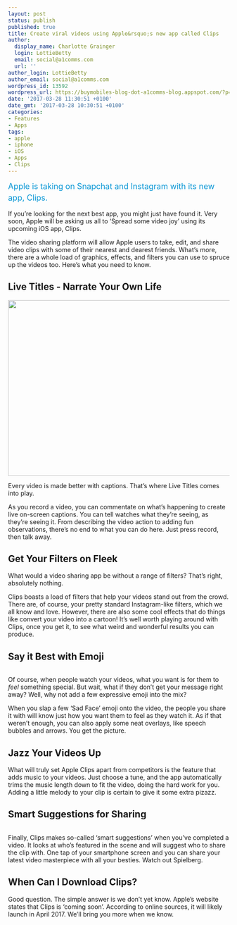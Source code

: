 ```yaml
---
layout: post
status: publish
published: true
title: Create viral videos using Apple&rsquo;s new app called Clips
author:
  display_name: Charlotte Grainger
  login: LottieBetty
  email: social@a1comms.com
  url: ''
author_login: LottieBetty
author_email: social@a1comms.com
wordpress_id: 13592
wordpress_url: https://buymobiles-blog-dot-a1comms-blog.appspot.com/?p=13592
date: '2017-03-28 11:30:51 +0100'
date_gmt: '2017-03-28 10:30:51 +0100'
categories:
- Features
- Apps
tags:
- apple
- iphone
- iOS
- Apps
- Clips
---
```

<p><span class="postStandFirst" style="color: #0896d5; line-height: 26px; font-size: 18px;">Apple is taking on Snapchat and Instagram with its new app, Clips.</span></p>
<p>If you&rsquo;re looking for the next best app, you might just have found it. Very soon, Apple will be asking us all to &lsquo;Spread some video joy&rsquo; using its upcoming iOS app, Clips.</p>
<p>The video sharing platform will allow Apple users to take, edit, and share video clips with some of their nearest and dearest friends. What&rsquo;s more, there are a whole load of graphics, effects, and filters you can use to spruce up the videos too. Here&rsquo;s what you need to know.</p>
<h2>Live Titles - Narrate Your Own Life</h2>
<p><img class="aligncenter wp-image-13594" src="https://lh3.googleusercontent.com/VJPILkzI0DdLNGUFUyRpht5kTuDeVl4dqlcU0RT31M_YXOi-jeCpNSdzbjw-WtUidNMmalSyvrNXwMyz5OAN6lWpGw=s0" width="600" height="399" /></p>
<p>Every video is made better with captions. That&rsquo;s where Live Titles comes into play.</p>
<p>As you record a video, you can commentate on what&rsquo;s happening to create live on-screen captions. You can tell watches what they&rsquo;re seeing, as they&rsquo;re seeing it. From describing the video action to adding fun observations, there&rsquo;s no end to what you can do here. Just press record, then talk away.</p>
<h2>Get Your Filters on Fleek</h2>
<p>What would a video sharing app be without a range of filters? That&rsquo;s right, absolutely nothing.</p>
<p>Clips&nbsp;boasts a load of filters that help your videos stand out from the crowd. There are, of course, your pretty standard Instagram-like filters, which we all know and love. However, there are also some cool effects that do things like convert your video into a cartoon! It&rsquo;s well worth playing around with Clips, once you get it, to see what weird and wonderful results you can produce.</p>
<h2>Say it Best with Emoji</h2>
<p><img class="aligncenter size-full wp-image-13595" src="https://lh3.googleusercontent.com/568w3iQOCSLHL7w6Cy5MIcbI95BdqsBGK2brOxh4Z5VyglJAK4shlI5o7f8yD26dA4CSMwxTGEoLgtN4zio4P3k6_A=s0" alt="" /></p>
<p>Of course, when people watch your videos, what you want is for them to <em>feel </em>something special. But wait, what if they don&rsquo;t get your message right away? Well, why not add a few expressive emoji into the mix?</p>
<p>When you slap a few &lsquo;Sad Face&rsquo; emoji onto the video, the people you share it with will know just how you want them to feel as they watch it. As if that weren&rsquo;t enough, you can also apply some neat overlays, like speech bubbles and arrows. You get the picture.</p>
<h2>Jazz Your Videos Up</h2>
<p>What will truly set Apple Clips apart from competitors is the feature that adds music to your videos. Just choose a tune, and the app automatically trims the music length down to fit the video, doing the hard work for you. Adding a little melody to your clip is certain to give it some extra pizazz.</p>
<h2>Smart Suggestions for Sharing</h2>
<p><img class="aligncenter size-full wp-image-13596" src="https://lh3.googleusercontent.com/CkXjhx3G0mol-e2dDdb74ilAwvceyw_3UoFVoZCLUXjifTR96tPlrMtk3qb9b9gVWOM26V1cSBRjTr_8vVqTVxA_=s0" alt="" /></p>
<p>Finally, Clips makes so-called &lsquo;smart suggestions&rsquo; when you&rsquo;ve completed a video. It looks at who&rsquo;s featured in the scene and will suggest who to share the clip with. One tap of your smartphone screen and you can share your latest video masterpiece with all your besties. Watch out Spielberg.</p>
<h2>When Can I Download Clips?</h2>
<p>Good question. The simple answer is we don&rsquo;t yet know. Apple&rsquo;s website states that Clips is &lsquo;coming soon&rsquo;. According to online sources, it will likely launch in April 2017. We&rsquo;ll bring you more when we know.</p>
